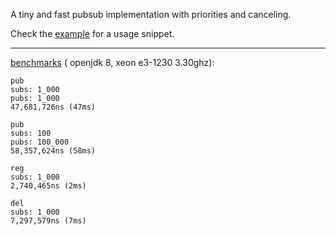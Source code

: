 A tiny and fast pubsub implementation with priorities and canceling.

Check the
[example](https://github.com/nothub/TinyEventBus/blob/master/src/test/java/cc/neckbeard/tinypubsub/example/Example.java)
for a usage snippet.

---

[benchmarks](https://github.com/nothub/TinyEventBus/tree/master/src/test/java/cc/neckbeard/tinypubsub/benchmark) (
openjdk 8, xeon e3-1230 3.30ghz):

```
pub
subs: 1_000
pubs: 1_000
47,681,726ns (47ms)
```

```
pub
subs: 100
pubs: 100_000
58,357,624ns (58ms)
```

```
reg
subs: 1_000
2,740,465ns (2ms)
```

```
del
subs: 1_000
7,297,579ns (7ms)
```
